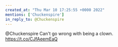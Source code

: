 ```yaml
---
created_at: "Thu Mar 10 17:25:55 +0000 2022"
mentions: ['Chuckenspire']
in_reply_to: @Chuckenspire
---
```


@Chuckenspire Can't go wrong with being a clown. https://t.co/CJfAeemEaQ